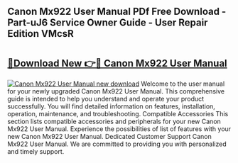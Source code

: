 ## Canon Mx922 User Manual PDf Free Download - Part-uJ6 Service Owner Guide - User Repair Edition VMcsR

# <h2><a href="http://bc2838.oget.top/?id=Canon+Mx922+User+Manual">🔗Download New 👉🔴 Canon Mx922 User Manual</a></h2>

[![Canon Mx922 User Manual new download](https://i.imgur.com/5g1atiW.png)](http://bc2838.oget.top/?id=Canon+Mx922+User+Manual)
Welcome to the user manual for your newly upgraded Canon Mx922 User Manual. This comprehensive guide is intended to help you understand and operate your product successfully. You will find detailed information on features, installation, operation, maintenance, and troubleshooting. Compatible Accessories This section lists compatible accessories and peripherals for your new Canon Mx922 User Manual. Experience the possibilities of list of features with your new Canon Mx922 User Manual. Dedicated Customer Support Canon Mx922 User Manual. We are committed to providing you with personalized and timely support.

